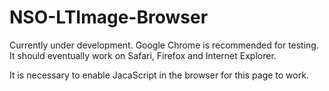 # NSO-LTImage-Browser

Currently under development. Google Chrome is recommended for testing. It should eventually work on Safari, Firefox and Internet Explorer.

It is necessary to enable JacaScript in the browser for this page to work.

